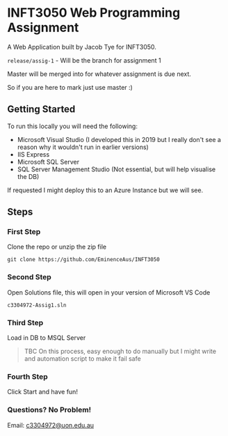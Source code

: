 # INFT3050 Web Programming Assignment

A Web Application built by Jacob Tye for INFT3050.

`release/assig-1` - Will be the branch for assignment 1

Master will be merged into for whatever assignment is due next. 

So if you are here to mark just use master :)

## Getting Started

To run this locally you will need the following:

- Microsoft Visual Studio (I developed this in 2019 but I really don't see a reason why it wouldn't run in earlier versions)
- IIS Express
- Microsoft SQL Server
- SQL Server Management Studio (Not essential, but will help visualise the DB)

If requested I might deploy this to an Azure Instance but we will see.

## Steps 
### First Step

Clone the repo or unzip the zip file

`git clone https://github.com/EminenceAus/INFT3050`

### Second Step

Open Solutions file, this will open in your version of Microsoft VS Code

`c3304972-Assig1.sln`

### Third Step

Load in DB to MSQL Server

> TBC On this process, easy enough to do manually but I might write and automation script to make it fail safe

### Fourth Step 

Click Start and have fun!

### Questions? No Problem!

Email: c3304972@uon.edu.au
